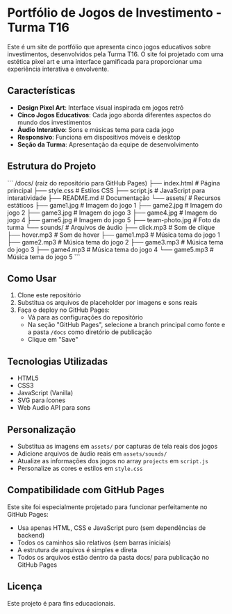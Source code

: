 # Portfólio de Jogos de Investimento - Turma T16

Este é um site de portfólio que apresenta cinco jogos educativos sobre investimentos, desenvolvidos pela Turma T16. O site foi projetado com uma estética pixel art e uma interface gamificada para proporcionar uma experiência interativa e envolvente.

## Características

- **Design Pixel Art**: Interface visual inspirada em jogos retrô
- **Cinco Jogos Educativos**: Cada jogo aborda diferentes aspectos do mundo dos investimentos
- **Áudio Interativo**: Sons e músicas tema para cada jogo
- **Responsivo**: Funciona em dispositivos móveis e desktop
- **Seção da Turma**: Apresentação da equipe de desenvolvimento

## Estrutura do Projeto

\`\`\`
/docs/ (raiz do repositório para GitHub Pages)
├── index.html              # Página principal
├── style.css               # Estilos CSS
├── script.js               # JavaScript para interatividade
├── README.md               # Documentação
└── assets/                 # Recursos estáticos
    ├── game1.jpg           # Imagem do jogo 1
    ├── game2.jpg           # Imagem do jogo 2
    ├── game3.jpg           # Imagem do jogo 3
    ├── game4.jpg           # Imagem do jogo 4
    ├── game5.jpg           # Imagem do jogo 5
    ├── team-photo.jpg      # Foto da turma
    └── sounds/             # Arquivos de áudio
        ├── click.mp3       # Som de clique
        ├── hover.mp3       # Som de hover
        ├── game1.mp3       # Música tema do jogo 1
        ├── game2.mp3       # Música tema do jogo 2
        ├── game3.mp3       # Música tema do jogo 3
        ├── game4.mp3       # Música tema do jogo 4
        └── game5.mp3       # Música tema do jogo 5
\`\`\`

## Como Usar

1. Clone este repositório
2. Substitua os arquivos de placeholder por imagens e sons reais
3. Faça o deploy no GitHub Pages:
   - Vá para as configurações do repositório
   - Na seção "GitHub Pages", selecione a branch principal como fonte e a pasta `/docs` como diretório de publicação
   - Clique em "Save"

## Tecnologias Utilizadas

- HTML5
- CSS3
- JavaScript (Vanilla)
- SVG para ícones
- Web Audio API para sons

## Personalização

- Substitua as imagens em `assets/` por capturas de tela reais dos jogos
- Adicione arquivos de áudio reais em `assets/sounds/`
- Atualize as informações dos jogos no array `projects` em `script.js`
- Personalize as cores e estilos em `style.css`

## Compatibilidade com GitHub Pages

Este site foi especialmente projetado para funcionar perfeitamente no GitHub Pages:

- Usa apenas HTML, CSS e JavaScript puro (sem dependências de backend)
- Todos os caminhos são relativos (sem barras iniciais)
- A estrutura de arquivos é simples e direta
- Todos os arquivos estão dentro da pasta docs/ para publicação no GitHub Pages

## Licença

Este projeto é para fins educacionais.
